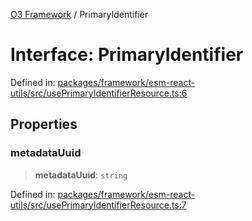 [O3 Framework](../API.md) / PrimaryIdentifier

# Interface: PrimaryIdentifier

Defined in: [packages/framework/esm-react-utils/src/usePrimaryIdentifierResource.ts:6](https://github.com/its-kios09/openmrs-esm-core/blob/main/packages/framework/esm-react-utils/src/usePrimaryIdentifierResource.ts#L6)

## Properties

### metadataUuid

> **metadataUuid**: `string`

Defined in: [packages/framework/esm-react-utils/src/usePrimaryIdentifierResource.ts:7](https://github.com/its-kios09/openmrs-esm-core/blob/main/packages/framework/esm-react-utils/src/usePrimaryIdentifierResource.ts#L7)
